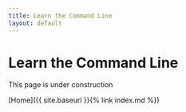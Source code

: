 ```yaml
---
title: Learn the Command Line 
layout: default
--- 
```


# Learn the Command Line 

This page is under construction

[Home]({{ site.baseurl }}{% link index.md %})
